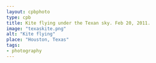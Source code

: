 ```yaml
---
layout: cpbphoto
type: cpb
title: Kite flying under the Texan sky. Feb 20, 2011.
image: "texaskite.png"
alt: "Kite flying"
place: "Houston, Texas"
tags:
- photography
---
```

